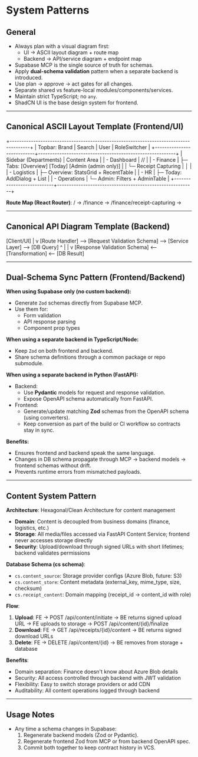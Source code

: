 # System Patterns

## General
- Always plan with a visual diagram first:
  - UI → ASCII layout diagram + route map
  - Backend → API/service diagram + endpoint map
- Supabase MCP is the single source of truth for schemas.
- Apply **dual‑schema validation** pattern when a separate backend is introduced.
- Use plan → approve → act gates for all changes.
- Separate shared vs feature-local modules/components/services.
- Maintain strict TypeScript; no `any`.
- ShadCN UI is the base design system for frontend.

---

## Canonical ASCII Layout Template (Frontend/UI)

+--------------------------------------------------------------------------------------+
| Topbar: Brand | Search | User | RoleSwitcher                                         |
+---------------------------+----------------------------------------------------------+
| Sidebar (Departments)     | Content Area                                             |
| - Dashboard               |  /<department>/<module>                                  |
| - Finance                 |   ├─ Tabs: [Overview] [Today] [Admin (admin only)]       |
|   └─ Receipt Capturing    |   │                                                      |
| - Logistics               |   ├─ Overview: StatsGrid + RecentTable                   |
| - HR                      |   ├─ Today: AddDialog + List                             |
| - Operations              |   └─ Admin: Filters + AdminTable                         |
+---------------------------+----------------------------------------------------------+

**Route Map (React Router)**:
/
  -> <AppShell><Dashboard /></AppShell>
/finance
  -> <AppShell><FinanceLayout /></AppShell>
/finance/receipt-capturing
  -> <FinanceLayout><ReceiptDashboard /></FinanceLayout>

---

## Canonical API Diagram Template (Backend)

[Client/UI] 
   |
   v
[Route Handler]  -->  [Request Validation Schema]  -->  [Service Layer]  -->  [DB Query]
   ^                                                                       |
   |                                                                       v
[Response Validation Schema]  <--  [Transformation]  <--  [DB Result]

---

## Dual‑Schema Sync Pattern (Frontend/Backend)

**When using Supabase only (no custom backend):**
- Generate `Zod` schemas directly from Supabase MCP.
- Use them for:
  - Form validation
  - API response parsing
  - Component prop types

**When using a separate backend in TypeScript/Node:**
- Keep `Zod` on both frontend and backend.
- Share schema definitions through a common package or repo submodule.

**When using a separate backend in Python (FastAPI):**
- Backend:
  - Use **Pydantic** models for request and response validation.
  - Expose OpenAPI schema automatically from FastAPI.
- Frontend:
  - Generate/update matching **Zod** schemas from the OpenAPI schema (using converters).
  - Keep conversion as part of the build or CI workflow so contracts stay in sync.

**Benefits:**
- Ensures frontend and backend speak the same language.
- Changes in DB schema propagate through MCP → backend models → frontend schemas without drift.
- Prevents runtime errors from mismatched payloads.

---

## Content System Pattern

**Architecture**: Hexagonal/Clean Architecture for content management
- **Domain**: Content is decoupled from business domains (finance, logistics, etc.)
- **Storage**: All media/files accessed via FastAPI Content Service; frontend never accesses storage directly
- **Security**: Upload/download through signed URLs with short lifetimes; backend validates permissions

**Database Schema (cs schema)**:
- `cs.content_source`: Storage provider configs (Azure Blob, future: S3)
- `cs.content_store`: Content metadata (external_key, mime_type, size, checksum)
- `cs.receipt_content`: Domain mapping (receipt_id → content_id with role)

**Flow**:
1. **Upload**: FE → POST /api/content/initiate → BE returns signed upload URL → FE uploads to storage → POST /api/content/{id}/finalize
2. **Download**: FE → GET /api/receipts/{id}/content → BE returns signed download URLs
3. **Delete**: FE → DELETE /api/content/{id} → BE removes from storage + database

**Benefits**:
- Domain separation: Finance doesn't know about Azure Blob details
- Security: All access controlled through backend with JWT validation
- Flexibility: Easy to switch storage providers or add CDN
- Auditability: All content operations logged through backend

---

## Usage Notes
- Any time a schema changes in Supabase:
  1. Regenerate backend models (Zod or Pydantic).
  2. Regenerate frontend Zod from MCP or from backend OpenAPI spec.
  3. Commit both together to keep contract history in VCS.
